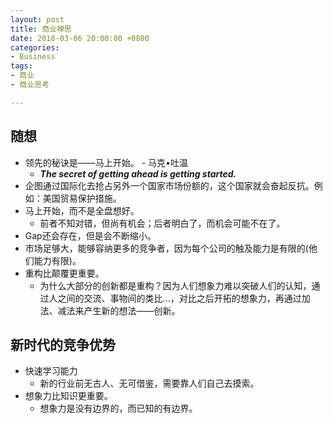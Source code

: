 ```yaml
---
layout: post
title: 商业禅思
date: 2018-03-06 20:00:00 +0800
categories:
- Business
tags:
- 商业
- 商业思考

---
```


## 随想

- 领先的秘诀是——马上开始。 - 马克•吐温
	- ***The secret of getting ahead is getting started.***
- 企图通过国际化去抢占另外一个国家市场份额的，这个国家就会奋起反抗。例如：美国贸易保护措施。
- 马上开始，而不是全盘想好。
	- 前者不知对错，但尚有机会；后者明白了，而机会可能不在了。
- Gap还会存在，但是会不断缩小。
- 市场足够大，能够容纳更多的竞争者，因为每个公司的触及能力是有限的(他们能力有限)。
- 重构比颠覆更重要。
	- 为什么大部分的创新都是重构？因为人们想象力难以突破人们的认知，通过人之间的交流、事物间的类比...，对比之后开拓的想象力，再通过加法、减法来产生新的想法——创新。


## 新时代的竞争优势

- 快速学习能力
	- 新的行业前无古人、无可借鉴，需要靠人们自己去摸索。
- 想象力比知识更重要。
	- 想象力是没有边界的，而已知的有边界。